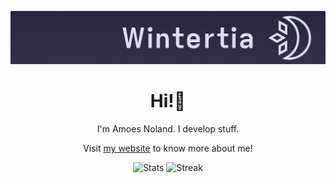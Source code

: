 [![Social banner for wintertia](https://github.com/wintertia/wintertia/blob/43bb0c5058843506a128843ffebee9d0efb1294e/readme-banner.jpg?raw=true)](https://wintertia.pages.dev/)

<div align="center">
  <h1>Hi!👋</h1>
  <p>I'm Amoes Noland. I develop stuff.</p>
  <p>Visit <a href="https://wintertia.pages.dev/">my website</a> to know more about me!</p>
  <img src="https://github-readme-stats.vercel.app/api?username=wintertia&theme=rose_pine&hide_border=true&include_all_commits=true&count_private=true" height="142" alt="Stats"  />
  <img src="https://github-readme-streak-stats.herokuapp.com/?user=wintertia&theme=rose_pine&hide_border=true" height="141" alt="Streak"  />
</div>
